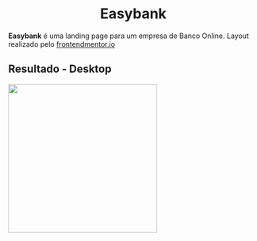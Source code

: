 <h1 align="center">Easybank</h1>

**Easybank** é uma landing page para um empresa de Banco Online. Layout realizado pelo [frontendmentor.io](https://www.frontendmentor.io/challenges/easybank-landing-page-WaUhkoDN)

## Resultado - Desktop

<img width='300px' src="./public/assets/images/toReadme/easybank-desktop.gif">